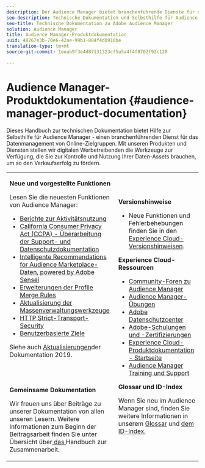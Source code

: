 ```yaml
---
description: Der Audience Manager bietet branchenführende Dienste für das Daten-Management von Online-Zielgruppen. Mit unseren Produkten und Diensten stellen wir digitalen Werbetreibenden die Werkzeuge zur Verfügung, die Sie zur Kontrolle und Nutzung Ihrer Daten-Assets brauchen, um so den Verkaufserfolg zu fördern.
seo-description: Technische Dokumentation und Selbsthilfe für Audience Manager (AAM). AAM bietet branchenführende Dienste für das Datenmanagement von Online-Zielgruppen und bietet digitalen Werbetreibenden und Herausgebern die Werkzeuge, die sie zur Steuerung und Nutzung ihrer Daten-Assets benötigen, um den Verkaufserfolg zu fördern.
seo-title: Technische Dokumentation zu Adobe Audience Manager
solution: Audience Manager
title: Audience Manager-Produktdokumentation
uuid: 48267e3b-70e6-42ae-99b1-884f4d0916be
translation-type: tm+mt
source-git-commit: 1eeab9f3e4d87131323cf5a5a4f4f8702f92c120

---
```



# Audience Manager-Produktdokumentation {#audience-manager-product-documentation}

Dieses Handbuch zur technischen Dokumentation bietet Hilfe zur Selbsthilfe für Audience Manager - einen branchenführenden Dienst für das Datenmanagement von Online-Zielgruppen. Mit unseren Produkten und Diensten stellen wir digitalen Werbetreibenden die Werkzeuge zur Verfügung, die Sie zur Kontrolle und Nutzung Ihrer Daten-Assets brauchen, um so den Verkaufserfolg zu fördern.

<table id="table_5E612F746A704FE095B809A013EE977F" class="simpletable"> 
 <tbody> 
  <tr> 
   <td colname="col1"> <p> <b>Neue und vorgestellte Funktionen</b> </p> <p>Lesen Sie die neuesten Funktionen von Audience Manager:</p> <p> 
     <ul id="ul_47C012F6AB3E4B73BA357027F4D15369">
     <li><a href="features/administration/activity-usage-reporting.md">Berichte zur Aktivitätsnutzung</a></li>
     <li><a href="overview/data-security-and-privacy/data-privacy.md">California Consumer Privacy Act (CCPA) - Überarbeitung der Support- und Datenschutzdokumentation</a></li>
     <li><a href="features/segments/trait-recommendations.md">Intelligente Recommendations for Audience Marketplace-Daten, powered by Adobe Sensei</a></li>
    <li><a href="features/profile-merge-rules/merge-rules-overview.md">Erweiterungen der Profile Merge Rules</a></li>
    <li><a href="reference/bulk-management-tools/bulk-management-intro.md">Aktualisierung der Massenverwaltungswerkzeuge</a></li>
     <li><a href="overview/data-security-and-privacy/data-security.md#hsts">HTTP Strict-Transport-Security</a></li>
     <li><a href="features/destinations/people-based-destinations-overview.md">Benutzerbasierte Ziele</a> </li>
     </ul> </p> <p>Siehe auch <a href="docs-updates/docs-2019.md"> Aktualisierungen</a>der Dokumentation 2019. </p> 
     <br> 
     <p> <b>Gemeinsame Dokumentation</b> </p>
     <p>Wir freuen uns über Beiträge zu unserer Dokumentation von allen unseren Lesern. Weitere Informationen zum Beginn der Beitragsarbeit finden Sie unter Übersicht über<a href="https://docs.adobe.com/content/help/en/contributor/contributor-guide/introduction.html"> das </a>Handbuch zur Zusammenarbeit.</p>
    </td>
   <td colname="col2"> <p> <b>Versionshinweise</b> </p> <p> 
     <ul id="ul_713F3E9DF0F84FE5981AC63D05948864"> 
      <li id="li_09C1CD15823E4AD7856CE40BE848E03F">Neue Funktionen und Fehlerbehebungen finden Sie in den <a href="https://docs.adobe.com/content/help/en/release-notes/experience-cloud/current.html" format="https" scope="external">Experience Cloud-Versionshinweisen</a>. </li> 
     </ul> </p> <p> <b>Experience Cloud-Ressourcen</b> </p> <p> 
     <ul id="ul_E30EC96BDC624B5591F0470D430B7F41"> 
      <li id="li_F3A5CCFAE0F247CEB41A03CA8E03106B"><a href="https://forums.adobe.com/community/experience-cloud/analytics-cloud/audience-manager" format="https" scope="external"> Community-Foren zu Audience Manager</a> </li>
      <li><a href="https://docs.adobe.com/content/help/en/audience-manager-learn/tutorials/overview.html" format="http" scope="external"> Audience Manager-Übungen</a> </li> 
      <li id="li_1737D63307024F26B1F967621613A5AC"><a href="https://www.adobe.com/privacy.html" format="http" scope="external"> Adobe Datenschutzcenter</a> </li>  
      <li id="li_1938F7044F544481A6CC0F45CC22B80A"> <a href="https://helpx.adobe.com/learning.html?promoid=KAUDK" scope="external" format="http"> Adobe-Schulungen und -Zertifizierungen</a> </li> 
      <li id="li_C71459E0D1464C05B8B9387C43541F17"> <a href="https://helpx.adobe.com/support/experience-cloud.html" scope="external" format="https">Experience Cloud-Produktdokumentation - Startseite</a> </li> 
      <li id="li_0DB1997FEB87484EBC07E03FD40AA39F"><a href="https://helpx.adobe.com/support/audience-manager.html" format="https" scope="external"> Audience Manager Training und Support</a> </li> 
     </ul> </p> 
     <p> <b>Glossar und ID-Index</b> </p><p>Wenn Sie neu im Audience Manager sind, finden Sie weitere Informationen in unserem <a href="reference/aam-glossary.md"> Glossar</a> und <a href= "reference/ids-in-aam.md">dem ID-Index.</a></p></td>
  </tr> 
 </tbody> 
</table>

<!--

| | |
|-|-|
|**New and Featured Items** <br>&nbsp; Hover over each title to read a brief description. <br>&nbsp; <ul><li>Instant Cross-Device Suppression</li><li>Audience Optimization for Publishers</li><li>Import DFP Data Files Into Audience Manager</li><li>General Data Protection Regulation (GDPR)</li><li>TLS 1.0 Deprecation</li> <li>DCS API Methods</li></ul> <br>&nbsp;See also, 2019 Documentation Updates.|**Release Notes** <ul><li>See the latest Experience Cloud Release Notes for new features and fixes.</li> <li>See the  previous release notes for older announcements. </li> <br>&nbsp;**Experience Cloud Resources** <ul><li>Audience Manager Community Forums</li> <li>Adobe Privacy Center</li> <li>Adobe Training and Tutorials</li> <li>Product Documentation Home </li> <li>Audience Manager Learn & Support</li></ul>|

-->
